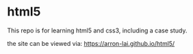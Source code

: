 # html5
This repo is for learning html5 and css3, including a case study.

the site can be viewed via: https://arron-lai.github.io/html5/
